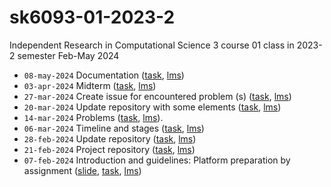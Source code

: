 # sk6093-01-2023-2
Independent Research in Computational Science 3 course 01 class in 2023-2 semester Feb-May 2024

+ `08-may-2024` Documentation ([task](https://github.com/dudung/sk6093-01-2023-2/issues/9), [lms](https://edunex.itb.ac.id/courses/58125/preview/251107))
+ `03-apr-2024` Midterm ([task](https://github.com/dudung/sk6093-01-2023-2/issues/8), [lms](https://edunex.itb.ac.id/courses/58125/preview/246348))
+ `27-mar-2024` Create issue for encountered problem (s) ([task](https://github.com/dudung/sk6093-01-2023-2/issues/7), [lms](https://edunex.itb.ac.id/courses/58125/preview/244842))
+ `20-mar-2024` Update repository with some elements ([task](https://github.com/dudung/sk6093-01-2023-2/issues/6), [lms](https://edunex.itb.ac.id/courses/58125/preview/242686))
+ `14-mar-2024` Problems ([task](https://github.com/dudung/sk6093-01-2023-2/issues/5), [lms](https://edunex.itb.ac.id/courses/58125/preview/240923)).
+ `06-mar-2024` Timeline and stages ([task](https://github.com/dudung/sk6093-01-2023-2/issues/4), [lms](https://edunex.itb.ac.id/courses/58125/preview/237765)) 
+ `28-feb-2024` Update repository ([task](https://github.com/dudung/sk6093-01-2023-2/issues/3), [lms](https://edunex.itb.ac.id/courses/58125/preview/237158))
+ `21-feb-2024` Project repository ([task](https://github.com/dudung/sk6093-01-2023-2/issues/2), [lms](https://edunex.itb.ac.id/courses/58125/preview/235042))
+ `07-feb-2024` Introduction and guidelines: Platform preparation by assignment ([slide](https://osf.io/jyczk), [task](https://github.com/dudung/sk6093-01-2023-2/issues/1), [lms](https://edunex.itb.ac.id/courses/58125/preview/224664))
